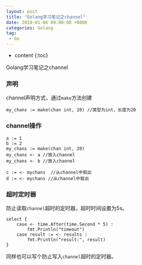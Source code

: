 ```yaml
---
layout: post
title: "Golang学习笔记之channel"
date: 2018-01-06 09:00:00 +0800 
categories: Golang
tag:
 - Go
---
```

* content
{:toc}

Golang学习笔记之channel

### 声明

channel声明方式，通过`make`方法创建

```
my_chans := make(chan int, 20) //类型为int，长度为20
```

### channel操作

```
a := 1
b := 2
my_chans := make(chan int, 20)
my_chans <- a //放入channel
my_chans <- b //放入channel

c := <- mychans  //从channel中取出
d := <- mychans //从channel中取出
```

<!-- more -->

### 超时定时器

防止读取`channel`超时的定时器，超时时间设置为5s。
```
select {
	case <- time.After(time.Second * 5) :
		fmt.Println("timeout")
	case result := <- results :
		fmt.Println("result:", result)
}
```

同样也可以写个防止写入`channel`超时的定时器。
